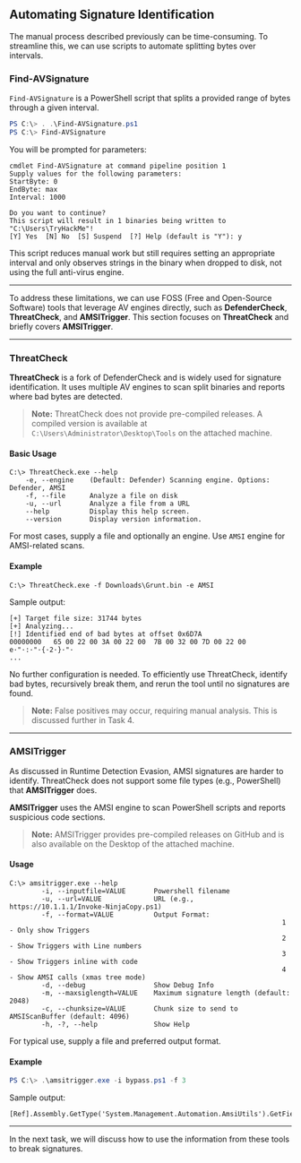 ## Automating Signature Identification

The manual process described previously can be time-consuming. To streamline this, we can use scripts to automate splitting bytes over intervals.

### Find-AVSignature

`Find-AVSignature` is a PowerShell script that splits a provided range of bytes through a given interval.

```powershell
PS C:\> . .\Find-AVSignature.ps1
PS C:\> Find-AVSignature
```

You will be prompted for parameters:

```
cmdlet Find-AVSignature at command pipeline position 1
Supply values for the following parameters:
StartByte: 0
EndByte: max
Interval: 1000

Do you want to continue?
This script will result in 1 binaries being written to "C:\Users\TryHackMe"!
[Y] Yes  [N] No  [S] Suspend  [?] Help (default is "Y"): y
```

This script reduces manual work but still requires setting an appropriate interval and only observes strings in the binary when dropped to disk, not using the full anti-virus engine.

---

To address these limitations, we can use FOSS (Free and Open-Source Software) tools that leverage AV engines directly, such as **DefenderCheck**, **ThreatCheck**, and **AMSITrigger**. This section focuses on **ThreatCheck** and briefly covers **AMSITrigger**.

---

### ThreatCheck

**ThreatCheck** is a fork of DefenderCheck and is widely used for signature identification. It uses multiple AV engines to scan split binaries and reports where bad bytes are detected.

> **Note:** ThreatCheck does not provide pre-compiled releases. A compiled version is available at `C:\Users\Administrator\Desktop\Tools` on the attached machine.

#### Basic Usage

```shell
C:\> ThreatCheck.exe --help
    -e, --engine    (Default: Defender) Scanning engine. Options: Defender, AMSI
    -f, --file      Analyze a file on disk
    -u, --url       Analyze a file from a URL
    --help          Display this help screen.
    --version       Display version information.
```

For most cases, supply a file and optionally an engine. Use `AMSI` engine for AMSI-related scans.

#### Example

```shell
C:\> ThreatCheck.exe -f Downloads\Grunt.bin -e AMSI
```

Sample output:

```
[+] Target file size: 31744 bytes
[+] Analyzing...
[!] Identified end of bad bytes at offset 0x6D7A
00000000   65 00 22 00 3A 00 22 00  7B 00 32 00 7D 00 22 00   e·"·:·"·{·2·}·"·
...
```

No further configuration is needed. To efficiently use ThreatCheck, identify bad bytes, recursively break them, and rerun the tool until no signatures are found.

> **Note:** False positives may occur, requiring manual analysis. This is discussed further in Task 4.

---

### AMSITrigger

As discussed in Runtime Detection Evasion, AMSI signatures are harder to identify. ThreatCheck does not support some file types (e.g., PowerShell) that **AMSITrigger** does.

**AMSITrigger** uses the AMSI engine to scan PowerShell scripts and reports suspicious code sections.

> **Note:** AMSITrigger provides pre-compiled releases on GitHub and is also available on the Desktop of the attached machine.

#### Usage

```shell
C:\> amsitrigger.exe --help
        -i, --inputfile=VALUE       Powershell filename
        -u, --url=VALUE             URL (e.g., https://10.1.1.1/Invoke-NinjaCopy.ps1)
        -f, --format=VALUE          Output Format:
                                                                    1 - Only show Triggers
                                                                    2 - Show Triggers with Line numbers
                                                                    3 - Show Triggers inline with code
                                                                    4 - Show AMSI calls (xmas tree mode)
        -d, --debug                 Show Debug Info
        -m, --maxsiglength=VALUE    Maximum signature length (default: 2048)
        -c, --chunksize=VALUE       Chunk size to send to AMSIScanBuffer (default: 4096)
        -h, -?, --help              Show Help
```

For typical use, supply a file and preferred output format.

#### Example

```powershell
PS C:\> .\amsitrigger.exe -i bypass.ps1 -f 3
```

Sample output:

```
[Ref].Assembly.GetType('System.Management.Automation.AmsiUtils').GetField('amsiInitFailed','NonPublic,Static').SetValue($null,$true)
```

---

In the next task, we will discuss how to use the information from these tools to break signatures.